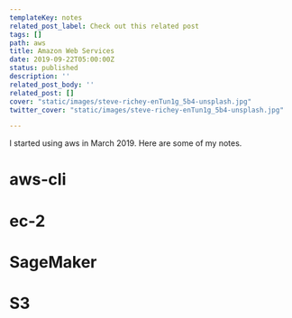 ```yaml
---
templateKey: notes
related_post_label: Check out this related post
tags: []
path: aws
title: Amazon Web Services
date: 2019-09-22T05:00:00Z
status: published
description: ''
related_post_body: ''
related_post: []
cover: "static/images/steve-richey-enTun1g_5b4-unsplash.jpg"
twitter_cover: "static/images/steve-richey-enTun1g_5b4-unsplash.jpg"

---
```

I started using aws in March 2019.  Here are some of my notes.

# aws-cli

# ec-2

# SageMaker

# S3